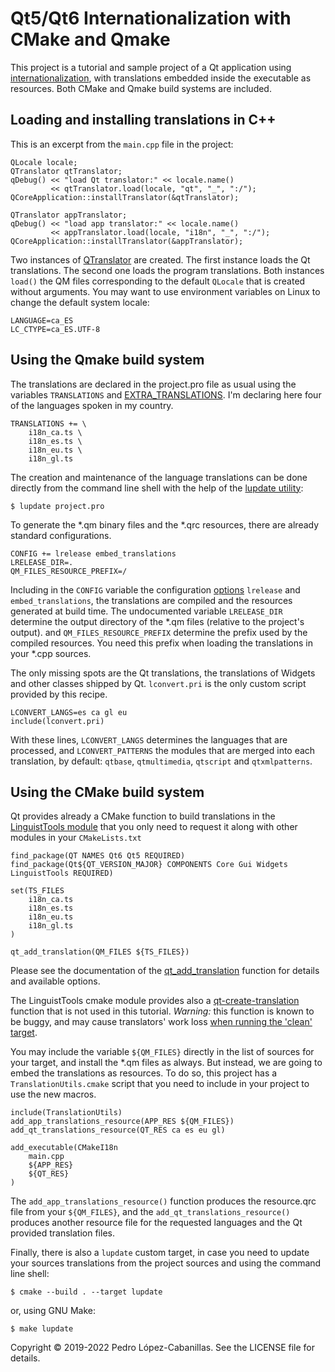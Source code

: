 # Qt5/Qt6 Internationalization with CMake and Qmake

This project is a tutorial and sample project of a Qt application using 
[internationalization](https://doc.qt.io/qt/internationalization.html), 
with translations embedded inside the executable as resources. Both CMake and Qmake build systems are included.

## Loading and installing translations in C++

This is an excerpt from the `main.cpp` file in the project:

    QLocale locale;
    QTranslator qtTranslator;
    qDebug() << "load Qt translator:" << locale.name()
             << qtTranslator.load(locale, "qt", "_", ":/");
    QCoreApplication::installTranslator(&qtTranslator);

    QTranslator appTranslator;
    qDebug() << "load app translator:" << locale.name()
             << appTranslator.load(locale, "i18n", "_", ":/");
    QCoreApplication::installTranslator(&appTranslator);

Two instances of [QTranslator](https://doc.qt.io/qt/qtranslator.html) are created. 
The first instance loads the Qt translations. The second one loads the program 
translations. Both instances `load()` the QM files corresponding to the default `QLocale` 
that is created without arguments. You may want to use environment variables on Linux to change the 
default system locale:

    LANGUAGE=ca_ES
    LC_CTYPE=ca_ES.UTF-8

## Using the Qmake build system

The translations are declared in the project.pro file as usual using the variables `TRANSLATIONS` and 
[EXTRA_TRANSLATIONS](https://doc.qt.io/qt/qmake-variable-reference.html#extra-translations). 
I'm declaring here four of the languages spoken in my country.

    TRANSLATIONS += \
        i18n_ca.ts \
        i18n_es.ts \
        i18n_eu.ts \
        i18n_gl.ts

The creation and maintenance of the language translations can be done directly from the command line 
shell with the help of the [lupdate utility](https://doc.qt.io/qt/linguist-manager.html):

    $ lupdate project.pro

To generate the *.qm binary files and the *.qrc resources, there are already standard configurations.

    CONFIG += lrelease embed_translations
    LRELEASE_DIR=.
    QM_FILES_RESOURCE_PREFIX=/
    
Including in the `CONFIG` variable the configuration [options](https://doc.qt.io/qt/qmake-variable-reference.html#config) 
`lrelease` and `embed_translations`, the translations are compiled and the resources generated at build time. 
The undocumented variable `LRELEASE_DIR` determine the output directory of the *.qm files 
(relative to the project's output). and `QM_FILES_RESOURCE_PREFIX` determine the prefix used by 
the compiled resources. You need this prefix when loading the translations in your *.cpp sources.

The only missing spots are the Qt translations, the translations of Widgets and other classes shipped by Qt. 
`lconvert.pri` is the only custom script provided by this recipe.

    LCONVERT_LANGS=es ca gl eu
    include(lconvert.pri)

With these lines, `LCONVERT_LANGS` determines the languages that are processed, 
and `LCONVERT_PATTERNS` the modules that are merged into each translation, 
by default: `qtbase`, `qtmultimedia`, `qtscript` and `qtxmlpatterns`.

## Using the CMake build system

Qt provides already a CMake function to build translations in the
[LinguistTools module](https://doc.qt.io/qt/cmake-command-reference.html#qt6-linguisttools)
that you only need to request it along with other modules in your `CMakeLists.txt`

    find_package(QT NAMES Qt6 Qt5 REQUIRED)
    find_package(Qt${QT_VERSION_MAJOR} COMPONENTS Core Gui Widgets LinguistTools REQUIRED)

    set(TS_FILES
        i18n_ca.ts
        i18n_es.ts
        i18n_eu.ts
        i18n_gl.ts
    )

    qt_add_translation(QM_FILES ${TS_FILES})

Please see the documentation of the 
[qt_add_translation](https://doc.qt.io/qt/qtlinguist-cmake-qt-add-translation.html) 
function for details and available options.

The LinguistTools cmake module provides also a
[qt-create-translation](https://doc.qt.io/qt/qtlinguist-cmake-qt-create-translation.html) 
function that is not used in this tutorial. *Warning:* this function is known to be buggy, and may
cause translators' work loss [when running the 'clean' target](https://bugreports.qt.io/browse/QTBUG-96549).

You may include the variable `${QM_FILES}` directly in the list of sources for your target, 
and install the *.qm files as always. But instead, we are going to embed the translations 
as resources. To do so, this project has a `TranslationUtils.cmake` script that you need to 
include in your project to use the new macros.

    include(TranslationUtils)
    add_app_translations_resource(APP_RES ${QM_FILES})
    add_qt_translations_resource(QT_RES ca es eu gl)

    add_executable(CMakeI18n
        main.cpp
        ${APP_RES}
        ${QT_RES}
    )

The `add_app_translations_resource()` function produces the resource.qrc file from your 
`${QM_FILES}`, and the `add_qt_translations_resource()` produces another resource file for the 
requested languages and the Qt provided translation files.

Finally, there is also a `lupdate` custom target, in case you need to update your sources 
translations from the project sources and using the command line shell:

    $ cmake --build . --target lupdate
or, using GNU Make:

    $ make lupdate

Copyright © 2019-2022 Pedro López-Cabanillas.  See the LICENSE file for details.
